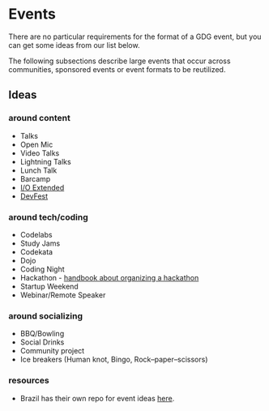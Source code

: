 # Events

There are no particular requirements for the format of a GDG event, but you can get some ideas from our list below.

The following subsections describe large events that occur across communities, sponsored events or event formats to be reutilized.

## Ideas

### around content
* Talks
* Open Mic
* Video Talks
* Lightning Talks
* Lunch Talk
* Barcamp
* [I/O Extended](/google_io_extended.md)
* [DevFest](/devfest.md)

### around tech/coding
* Codelabs
* Study Jams
* Codekata
* Dojo
* Coding Night
* Hackathon - [handbook about organizing a hackathon](https://docs.google.com/document/d/18L8_Jg0BArikykWz3QC2Z12n9VsyGZFxY3UmWteit70/edit)
* Startup Weekend
* Webinar/Remote Speaker

### around socializing
* BBQ/Bowling
* Social Drinks
* Community project
* Ice breakers (Human knot, Bingo, Rock–paper–scissors)

### resources
* Brazil has their own repo for event ideas [here](https://github.com/gxgbrasil/formatos-de-eventos).
